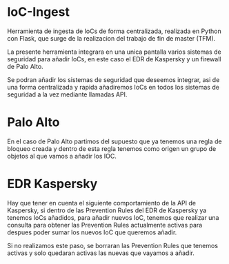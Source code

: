 # IoC-Ingest
Herramienta de ingesta de IoCs de forma centralizada, realizada en Python con Flask, que surge de la realizacion del trabajo de fin de master (TFM).

La presente herramienta integrara en una unica pantalla varios sistemas de seguridad para añadir IoCs, en este caso el EDR de Kaspersky y un firewall de Palo Alto.

Se podran añadir los sistemas de seguridad que deseemos integrar, asi de una forma centralizada y rapida añadiremos IoCs en todos los sistemas de seguridad a la vez mediante llamadas API.

# Palo Alto
En el caso de Palo Alto partimos del supuesto que ya tenemos una regla de bloqueo creada y dentro de esta regla tenemos como origen un grupo de objetos al que vamos a añadir los IOC.

# EDR Kaspersky
Hay que tener en cuenta el siguiente comportamiento de la API de Kaspersky, si dentro de las Prevention Rules del EDR de Kaspersky ya tenemos IoCs añadidos, para añadir nuevos IoC, tenemos que realizar una consulta para obtener las Prevention Rules actualmente activas para despues poder sumar los nuevos IoC que queremos añadir.

Si no realizamos este paso, se borraran las Prevention Rules que tenemos activas y solo quedaran activas las nuevas que vayamos a añadir.
